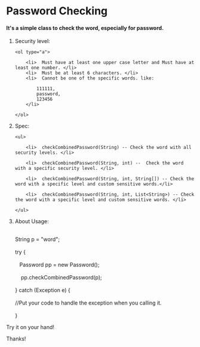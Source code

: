 Password Checking
============================

<html>

<body>
<h4>
It's a simple class to check the word, especially for password. 
</h4>

<ol type="1">

<li> Security level:

	<ol type="a">

 		<li>  Must have at least one upper case letter and Must have at least one number. </li>
 		<li>  Must be at least 6 characters. </li>
 		<li>  Cannot be one of the specific words. like: 

	 		111111, 
			password,
	 		123456
	 	</li>
  
 	</ol>
 </li>   
    
<li> Spec: 

	<ul>

  		<li>  checkCombinedPassword(String) -- Check the word with all security levels. </li>

  		<li>  checkCombinedPassword(String, int) --  Check the word with a specific security level. </li>
  
  		<li>  checkCombinedPassword(String, int, String[]) -- Check the word with a specific level and custom sensitive words.</li> 
  
  		<li>  checkCombinedPassword(String, int, List<String>) -- Check the word with a specific level and custom sensitive words. </li>

	</ul>

</li>
  
<li> About Usage:  

<p>
   
   <br> String p = "word"; <br>
   <br> try {<br>
   <br>       &nbsp;&nbsp; Password pp = new Password(); <br>
   <br>       &nbsp; &nbsp; pp.checkCombinedPassword(p);<br>
   <br> } catch (Exception e) { <br>
   <br>   //Put your code to handle the exception when you calling it. <br>
   <br> } <br>
    
</p>

</li>

</ol>


<p>
Try it on your hand!

Thanks!
</p>

</body>

</html>
